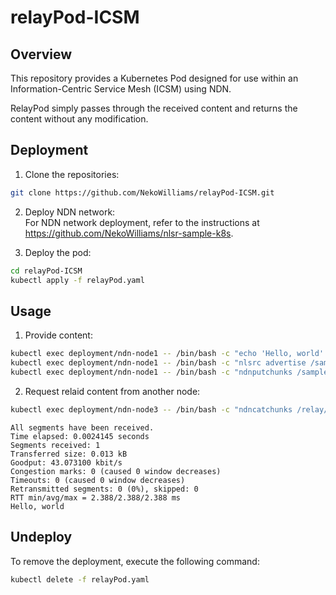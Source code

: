 # relayPod-ICSM

## Overview
This repository provides a Kubernetes Pod designed for use within an Information-Centric Service Mesh (ICSM) using NDN.

RelayPod simply passes through the received content and returns the content without any modification.

## Deployment
1. Clone the repositories:
```sh
git clone https://github.com/NekoWilliams/relayPod-ICSM.git
```

2. Deploy NDN network: \
For NDN network deployment, refer to the instructions at https://github.com/NekoWilliams/nlsr-sample-k8s.

3. Deploy the pod:
```sh
cd relayPod-ICSM
kubectl apply -f relayPod.yaml
```

## Usage
1. Provide content:
```sh
kubectl exec deployment/ndn-node1 -- /bin/bash -c "echo 'Hello, world' > /sample.txt"
kubectl exec deployment/ndn-node1 -- /bin/bash -c "nlsrc advertise /sample.txt"
kubectl exec deployment/ndn-node1 -- /bin/bash -c "ndnputchunks /sample.txt < /sample.txt"
```

2. Request relaid content from another node:
```sh
kubectl exec deployment/ndn-node3 -- /bin/bash -c "ndncatchunks /relay/sample.txt"
```
```plain text
All segments have been received.
Time elapsed: 0.0024145 seconds
Segments received: 1
Transferred size: 0.013 kB
Goodput: 43.073100 kbit/s
Congestion marks: 0 (caused 0 window decreases)
Timeouts: 0 (caused 0 window decreases)
Retransmitted segments: 0 (0%), skipped: 0
RTT min/avg/max = 2.388/2.388/2.388 ms
Hello, world
```

## Undeploy
To remove the deployment, execute the following command:
```sh
kubectl delete -f relayPod.yaml
```
